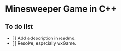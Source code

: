 # Minesweeper Game in C++ #



## To do list ##

- [ ] Add a description in readme.
- [ ] Resolve, especially wxGame.
